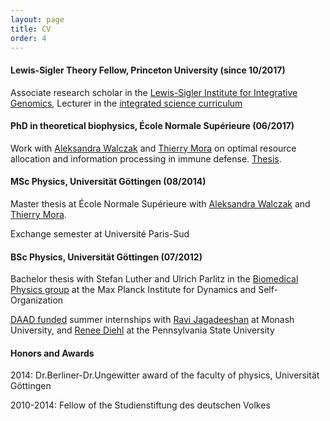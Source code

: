 ```yaml
---
layout: page
title: CV
order: 4
---
```


#### Lewis-Sigler Theory Fellow, Princeton University (since 10/2017)

Associate research scholar in the [Lewis-Sigler Institute for Integrative Genomics](https://lsi.princeton.edu/), Lecturer in the [integrated science curriculum](https://lsi.princeton.edu/integratedscience)

#### PhD in theoretical biophysics, École Normale Supérieure (06/2017)
Work with [Aleksandra Walczak](http://www.phys.ens.fr/~awalczak/) and [Thierry Mora](http://www.phys.ens.fr/~tmora/) on optimal resource allocation and information processing in immune defense. [Thesis](https://hal.archives-ouvertes.fr/tel-01707653).

#### MSc Physics, Universität Göttingen (08/2014)
Master thesis at École Normale Supérieure with [Aleksandra Walczak](http://www.phys.ens.fr/~awalczak/) and [Thierry Mora](http://www.phys.ens.fr/~tmora/).

Exchange semester at Université Paris-Sud

#### BSc Physics, Universität Göttingen (07/2012)
Bachelor thesis with Stefan Luther and Ulrich Parlitz in the [Biomedical Physics group](http://bmp.ds.mpg.de/) at the Max Planck Institute for Dynamics and Self-Organization 

[DAAD funded](https://www.daad.de/rise/en/rise-worldwide/) summer internships with [Ravi Jagadeeshan](http://users.monash.edu.au/~rprakash/) at Monash University, and [Renee Diehl](http://www.phys.psu.edu/people/rdd2) at the Pennsylvania State University 

#### Honors and Awards

2014: Dr.Berliner-Dr.Ungewitter award of the faculty of physics, Universität Göttingen

2010-2014: Fellow of the Studienstiftung des deutschen Volkes

